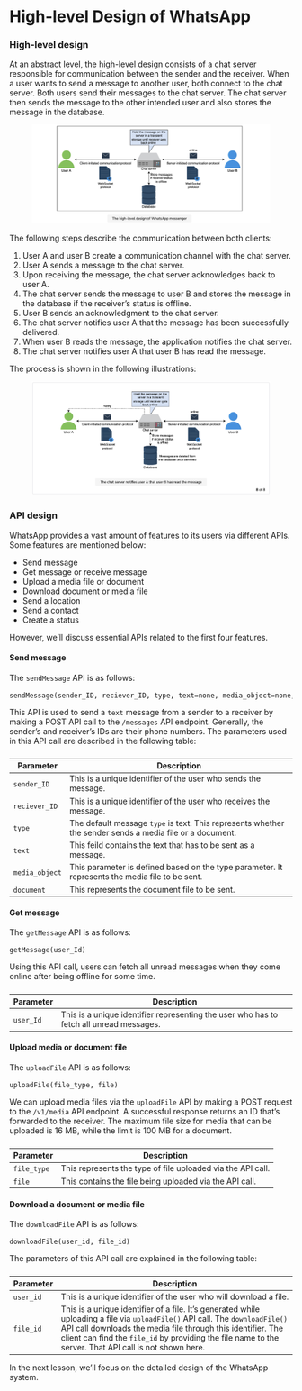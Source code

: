# High-level Design of WhatsApp

### High-level design <a href="#high-level-design-0" id="high-level-design-0"></a>

At an abstract level, the high-level design consists of a chat server responsible for communication between the sender and the receiver. When a user wants to send a message to another user, both connect to the chat server. Both users send their messages to the chat server. The chat server then sends the message to the other intended user and also stores the message in the database.

<figure><img src="../.gitbook/assets/Screenshot 2023-09-06 at 1.54.19 AM.png" alt=""><figcaption></figcaption></figure>

The following steps describe the communication between both clients:

1. User A and user B create a communication channel with the chat server.
2. User A sends a message to the chat server.
3. Upon receiving the message, the chat server acknowledges back to user A.
4. The chat server sends the message to user B and stores the message in the database if the receiver’s status is offline.
5. User B sends an acknowledgment to the chat server.
6. The chat server notifies user A that the message has been successfully delivered.
7. When user B reads the message, the application notifies the chat server.
8. The chat server notifies user A that user B has read the message.

The process is shown in the following illustrations:

<figure><img src="../.gitbook/assets/Screenshot 2023-09-06 at 1.55.49 AM.png" alt=""><figcaption></figcaption></figure>

### API design <a href="#api-design-0" id="api-design-0"></a>

WhatsApp provides a vast amount of features to its users via different APIs. Some features are mentioned below:

* Send message
* Get message or receive message
* Upload a media file or document
* Download document or media file
* Send a location
* Send a contact
* Create a status

However, we’ll discuss essential APIs related to the first four features.

#### Send message <a href="#send-message-1" id="send-message-1"></a>

The `sendMessage` API is as follows:

```
sendMessage(sender_ID, reciever_ID, type, text=none, media_object=none, document=none)
```

This API is used to send a `text` message from a sender to a receiver by making a POST API call to the `/messages` API endpoint. Generally, the sender’s and receiver’s IDs are their phone numbers. The parameters used in this API call are described in the following table:

###

| **Parameter**  | **Description**                                                                                          |
| -------------- | -------------------------------------------------------------------------------------------------------- |
| `sender_ID`    | This is a unique identifier of the user who sends the message.                                           |
| `reciever_ID`  | This is a unique identifier of the user who receives the message.                                        |
| `type`         | The default message `type` is text. This represents whether the sender sends a media file or a document. |
| `text`         | This feild contains the text that has to be sent as a message.                                           |
| `media_object` | This parameter is defined based on the type parameter. It represents the media file to be sent.          |
| `document`     | This represents the document file to be sent.                                                            |

#### Get message <a href="#get-message-0" id="get-message-0"></a>

The `getMessage` API is as follows:

```
getMessage(user_Id)
```

Using this API call, users can fetch all unread messages when they come online after being offline for some time.

###

| **Parameter** | **Description**                                                                         |
| ------------- | --------------------------------------------------------------------------------------- |
| `user_Id`     | This is a unique identifier representing the user who has to fetch all unread messages. |

#### Upload media or document file <a href="#upload-media-or-document-file-0" id="upload-media-or-document-file-0"></a>

The `uploadFile` API is as follows:

```
uploadFile(file_type, file)
```

We can upload media files via the `uploadFile` API by making a POST request to the `/v1/media` API endpoint. A successful response returns an ID that’s forwarded to the receiver. The maximum file size for media that can be uploaded is 16 MB, while the limit is 100 MB for a document.

###

| **Parameter** | **Description**                                             |
| ------------- | ----------------------------------------------------------- |
| `file_type`   | This represents the type of file uploaded via the API call. |
| `file`        | This contains the file being uploaded via the API call.     |

#### Download a document or media file <a href="#download-a-document-or-media-file-0" id="download-a-document-or-media-file-0"></a>

The `downloadFile` API is as follows:

```
downloadFile(user_id, file_id)
```

The parameters of this API call are explained in the following table:

###

| **Parameter** | **Description**                                                                                                                                                                                                                                                                                        |
| ------------- | ------------------------------------------------------------------------------------------------------------------------------------------------------------------------------------------------------------------------------------------------------------------------------------------------------ |
| `user_id`     | This is a unique identifier of the user who will download a file.                                                                                                                                                                                                                                      |
| `file_id`     | This is a unique identifier of a file. It’s generated while uploading a file via `uploadFile()` API call. The `downloadFile()` API call downloads the media file through this identifier. The client can find the `file_id` by providing the file name to the server. That API call is not shown here. |

In the next lesson, we’ll focus on the detailed design of the WhatsApp system.
